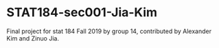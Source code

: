 # STAT184-sec001-Jia-Kim
Final project for stat 184 Fall 2019 by group 14, contributed by Alexander Kim and Zinuo Jia.
